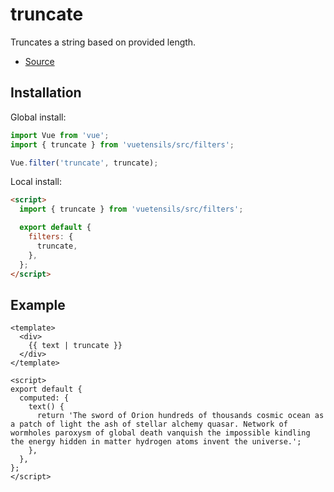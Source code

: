 # truncate

Truncates a string based on provided length.

- [Source](https://github.com/AustinGil/vuetensils/blob/master/src/filters/index.js)

## Installation

Global install:

```js
import Vue from 'vue';
import { truncate } from 'vuetensils/src/filters';

Vue.filter('truncate', truncate);
```

Local install:

```html
<script>
  import { truncate } from 'vuetensils/src/filters';

  export default {
    filters: {
      truncate,
    },
  };
</script>
```

## Example

```vue live
<template>
  <div>
    {{ text | truncate }}
  </div>
</template>

<script>
export default {
  computed: {
    text() {
      return 'The sword of Orion hundreds of thousands cosmic ocean as a patch of light the ash of stellar alchemy quasar. Network of wormholes paroxysm of global death vanquish the impossible kindling the energy hidden in matter hydrogen atoms invent the universe.';
    },
  },
};
</script>
```
